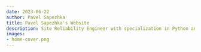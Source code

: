 ```yaml
---
date: 2023-06-22
author: Pavel Sapezhka
title: Pavel Sapezhka's Website
description: Site Reliability Engineer with specialization in Python and DBMS
images:
- home-cover.png
---
```

